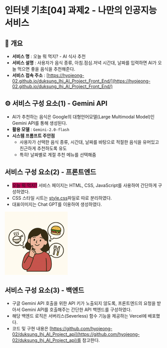 # 인터넷 기초[04] 과제2 - 나만의 인공지능 서비스

## 🧾 개요
- **서비스 명** : 오늘 뭐 먹지? - AI 식사 추천
- **서비스 설명** : 사용자가 음식 종류, 아침.점심.저녁 시간대, 날짜를 입력하면 AI가 오늘 먹으면 좋을 음식을 추천해준다.
- **서비스 접속 주소** : [https://hyojeong-02.github.io/duksung_lhj_AI_Project_Front_End/](https://hyojeong-02.github.io/duksung_lhj_AI_Project_Front_End/)


## ⚙️ 서비스 구성 요소(1) - Gemini API
- AI가 추천하는 음식은 Google의 대형언어모델(Large Multimodal Model)인 Gemini API를 통해 생성된다.
- **활용 모델** : `Gemini-2.0-flash`
- **시스템 프롬프트 주안점**
  - 사용자가 선택한 음식 종류, 시간대, 날짜를 바탕으로 적절한 음식을 유머있고 친근하게 추천하도록 유도
  - 특히! 날짜별로 계절 추천 메뉴를 선택해줌


## 서비스 구성 요소(2) - 프론트엔드
- <span style="background-color:rgb(182,0,80)">오늘 뭐 먹지?</span> 서비스 페이지는 HTML, CSS, JavaScript를 사용하여 간단하게 구성하였다.
- CSS 스타일 시트는 [style.css](style.css)파일로 따로 분리하였다.
- 대표이미지는 Chat GPT를 이용하여 생성하였다.<br>
<img src="./images/main.webp" width="200px" height="200px">


## 서비스 구성 요소(3) - 백엔드
- 구글 Gemini API 호출을 위한 API 키가 노출되지 않도록, 프론트엔드의 요청을 받아서 Gemini API를 호출해주는 간단한 API 백엔드를 구성하였다.
- 해당 백엔드 로직은 서버리스(Severless) 함수 기능을 제공하는 Vercel에 배포했다.
- 코드 및 구현 내용은 [https://github.com/hyojeong-02/duksung_lhj_AI_Project_api](https://github.com/hyojeong-02/duksung_lhj_AI_Project_api)를 참고한다.
